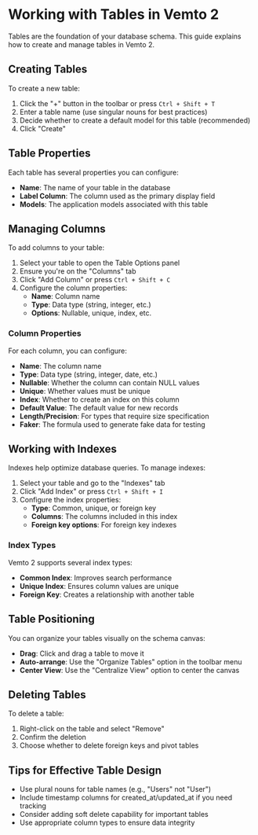 # Working with Tables in Vemto 2

Tables are the foundation of your database schema. This guide explains how to create and manage tables in Vemto 2.

## Creating Tables

To create a new table:

1. Click the "+" button in the toolbar or press `Ctrl + Shift + T`
2. Enter a table name (use singular nouns for best practices)
3. Decide whether to create a default model for this table (recommended)
4. Click "Create"

## Table Properties

Each table has several properties you can configure:

- **Name**: The name of your table in the database
- **Label Column**: The column used as the primary display field
- **Models**: The application models associated with this table

## Managing Columns

To add columns to your table:

1. Select your table to open the Table Options panel
2. Ensure you're on the "Columns" tab
3. Click "Add Column" or press `Ctrl + Shift + C`
4. Configure the column properties:
   - **Name**: Column name
   - **Type**: Data type (string, integer, etc.)
   - **Options**: Nullable, unique, index, etc.

### Column Properties

For each column, you can configure:

- **Name**: The column name
- **Type**: Data type (string, integer, date, etc.)
- **Nullable**: Whether the column can contain NULL values
- **Unique**: Whether values must be unique
- **Index**: Whether to create an index on this column
- **Default Value**: The default value for new records
- **Length/Precision**: For types that require size specification
- **Faker**: The formula used to generate fake data for testing

## Working with Indexes

Indexes help optimize database queries. To manage indexes:

1. Select your table and go to the "Indexes" tab
2. Click "Add Index" or press `Ctrl + Shift + I`
3. Configure the index properties:
   - **Type**: Common, unique, or foreign key
   - **Columns**: The columns included in this index
   - **Foreign key options**: For foreign key indexes

### Index Types

Vemto 2 supports several index types:

- **Common Index**: Improves search performance
- **Unique Index**: Ensures column values are unique
- **Foreign Key**: Creates a relationship with another table

## Table Positioning

You can organize your tables visually on the schema canvas:

- **Drag**: Click and drag a table to move it
- **Auto-arrange**: Use the "Organize Tables" option in the toolbar menu
- **Center View**: Use the "Centralize View" option to center the canvas

## Deleting Tables

To delete a table:

1. Right-click on the table and select "Remove"
2. Confirm the deletion
3. Choose whether to delete foreign keys and pivot tables

## Tips for Effective Table Design

- Use plural nouns for table names (e.g., "Users" not "User")
- Include timestamp columns for created_at/updated_at if you need tracking
- Consider adding soft delete capability for important tables
- Use appropriate column types to ensure data integrity

